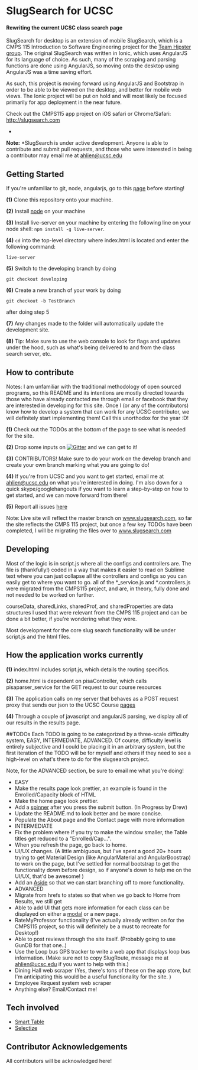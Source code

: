 # SlugSearch for UCSC

#### Rewriting the current UCSC class search page 


SlugSearch for desktop is an extension of mobile SlugSearch, which is a CMPS 115 Introduction to Software Engineering project for the [Team Hipster group](https://github.com/Andylicious/TeamHipster_IonicSC). The original SlugSearch was written in Ionic, which uses AngularJS for its language of choice. As such, many of the scraping and parsing functions are done using AngularJS, so moving onto the desktop using AngularJS was a time saving effort. 

As such, this project is moving forward using AngularJS and Bootstrap in order to be able to be viewed on the desktop, and better for mobile web views. The Ionic project will be put on hold and will most likely be focused primarily for app deployment in the near future. 

Check out the CMPS115 app project on iOS safari or Chrome/Safari: http://slugsearch.com 

-
**Note:** *SlugSearch is under active development. Anyone is able to contribute and submit pull requests, and those who were interested in being a contributor may email me at ahlien@ucsc.edu 

## Getting Started

If you're unfamiliar to git, node, angularjs, go to this [page](STARTERTUTORIAL.md) before starting!

**(1)** Clone this repository onto your machine. 

**(2)** Install [node](https://nodejs.org/en/) on your machine

**(3)** Install live-server on your machine by entering the following line on your node shell: `npm install -g live-server`.

**(4)** `cd` into the top-level directory where index.html is located and enter the following command: 

`live-server` 

**(5)** Switch to the developing branch by doing 

`git checkout developing` 

**(6)** Create a new branch of your work by doing 

`git checkout -b TestBranch`

after doing step 5


**(7)** Any changes made to the folder will automatically update the development site. 

**(8)** Tip: Make sure to use the web console to look for flags and updates under the hood, such as what's being delivered to and from the class search server, etc. 

## How to contribute 

Notes: I am unfamiliar with the traditional methodology of open sourced programs, so this README and its intentions are mostly directed towards those who have already contacted me through email or facebook that they are interested in developing for this site. Once I (or any of the contributors) know how to develop a system that can work for any UCSC contributor, we will definitely start implementing them! Call this unorthodox for the year :D! 


**(1)** Check out the TODOs at the bottom of the page to see what is needed for the site. 

**(2)** Drop some inputs on [![Gitter](https://badges.gitter.im/Andylicious/slugsearch_desktop.svg)](https://gitter.im/Andylicious/slugsearch_desktop?utm_source=badge&utm_medium=badge&utm_campaign=pr-badge) and we can get to it! 

**(3)** CONTRIBUTORS! Make sure to do your work on the develop branch and create your own branch marking what you are going to do! 

**(4)** If you're from UCSC and you want to get started, email me at ahlien@ucsc.edu on what you're interested in doing. I'm also down for a quick skype/googlehangouts if you want to learn a step-by-step on how to get started, and we can move forward from there! 

**(5)** Report all issues [here](https://github.com/Andylicious/slugsearch_desktop/issues/new)

Note: Live site will reflect the master branch on www.slugsearch.com, so far the site reflects the CMPS 115 project, but once a few key TODOs have been completed, I will be migrating the files over to www.slugsearch.com 

## Developing 

Most of the logic is in script.js where all the configs and controllers are. The file is (thankfully!) coded in a way that makes it easier to read on Sublime text where you can just collapse all the controllers and configs so you can easily get to where you want to go. all of the *_service.js and *.controllers.js were migrated from the CMPS115 project, and are, in theory, fully done and not needed to be worked on further. 

courseData, sharedLinks, sharedProf, and sharedProperties are data structures I used that were relevant from the CMPS 115 project and can be done a bit better, if you're wondering what they were. 

Most development for the core slug search functionality will be under script.js and the html files. 

## How the application works currently 

**(1)** index.html includes script.js, which details the routing specifics. 

**(2)** home.html is dependent on pisaController, which calls pisaparser_service for the GET request to our course resources 

**(3)** The application calls on my server that behaves as a POST request proxy that sends our json to the UCSC Course [pages](https://pisa.ucsc.edu/class_search/) 

**(4)** Through a couple of javascript and angularJS parsing, we display all of our results in the results page. 


##TODOs
Each TODO is going to be categorized by a three-scale difficulty system, EASY, INTERMEDIATE, ADVANCED. Of course, difficulty level is entirely subjective and I could be placing it in an arbitrary system, but the first iteration of the TODO will be for myself and others if they need to see a high-level on what's there to do for the slugsearch project. 

Note, for the ADVANCED section, be sure to email me what you're doing! 

- EASY
 - Make the results page look prettier, an example is found in the Enrolled/Capacity block of HTML
 - Make the home page look prettier.
 - Add a [spinner](http://plnkr.co/edit/BGLUYcylbIVJRz6ztbhf?p=preview) after you press the submit button. (In Progress by Drew)
 - Update the README.md to look better and be more concise. 
 - Populate the About page and the Contact page with more information
- INTERMEDIATE
 - Fix the problem where if you try to make the window smaller, the Table titles get reduced to a "Enrolled/Cap...". 
 - When you refresh the page, go back to home. 
 - UI/UX changes. (A little ambiguous, but I've spent a good 20+ hours trying to get Material Design (like AngularMaterial and AngularBoostrap) to work on the page, but I've settled for normal bootstrap to get the functionality down before design, so if anyone's down to help me on the UI/UX, that'd be awesome! )
 - Add an [Aside](http://mgcrea.github.io/angular-strap/#/asides) so that we can start branching off to more functionality. 
- ADVANCED 
 - Migrate from hrefs to states so that when we go back to Home from Results, we still get 
 - Able to add UI that gets more information for each class can be displayed on either a [modal](http://mgcrea.github.io/angular-strap/#/modals) or a new page. 
 - RateMyProfessor functionality (I've actually already written on for the CMPS115 project, so this will definitely be a must to recreate for Desktop!) 
 - Able to post reviews through the site itself. (Probably going to use GunDB for that one..)
 - Use the Loop bus GPS tracker to write a web app that displays loop bus information. (Make sure not to copy SlugRoute, message me at ahlien@ucsc.edu if you want to help with this.)
 - Dining Hall web scraper (Yes, there's tons of these on the app store, but I'm anticipating this would be a useful functionality for the site. ) 
 - Employee Request system web scraper 
 - Anything else? Email/Contact me!




## Tech involved 
- [Smart Table](http://lorenzofox3.github.io/smart-table-website/)
- [Selectize](https://brianreavis.github.io/selectize.js/)

## Contributor Acknowledgements 

All contributors will be acknowledged here! 

